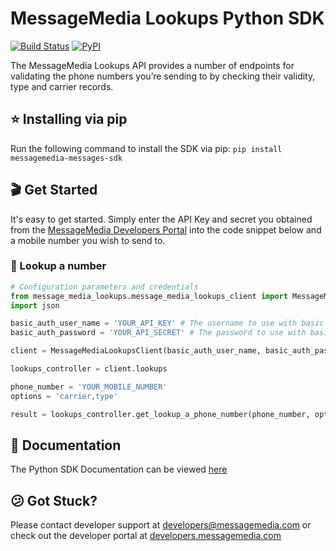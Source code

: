 # MessageMedia Lookups Python SDK
[![Build Status](https://travis-ci.org/messagemedia/lookups-python-sdk.svg?branch=master)](https://travis-ci.org/messagemedia/lookups-python-sdk)
[![PyPI](https://img.shields.io/badge/pypi-v1.0.0-blue.svg)](https://pypi.python.org/pypi/messagemedia-lookups-sdk)

The MessageMedia Lookups API provides a number of endpoints for validating the phone numbers you’re sending to by checking their validity, type and carrier records.

## ⭐️ Installing via pip
Run the following command to install the SDK via pip: `pip install messagemedia-messages-sdk`

## 🎬 Get Started
It's easy to get started. Simply enter the API Key and secret you obtained from the [MessageMedia Developers Portal](https://developers.messagemedia.com) into the code snippet below and a mobile number you wish to send to.

### 👀 Lookup a number
```python
# Configuration parameters and credentials
from message_media_lookups.message_media_lookups_client import MessageMediaLookupsClient
import json

basic_auth_user_name = 'YOUR_API_KEY' # The username to use with basic authentication
basic_auth_password = 'YOUR_API_SECRET' # The password to use with basic authentication

client = MessageMediaLookupsClient(basic_auth_user_name, basic_auth_password)

lookups_controller = client.lookups

phone_number = 'YOUR_MOBILE_NUMBER'
options = 'carrier,type'

result = lookups_controller.get_lookup_a_phone_number(phone_number, options)
```

## 📕 Documentation
The Python SDK Documentation can be viewed [here](DOCUMENTATION.md)

## 😕 Got Stuck?
Please contact developer support at developers@messagemedia.com or check out the developer portal at [developers.messagemedia.com](https://developers.messagemedia.com/)
